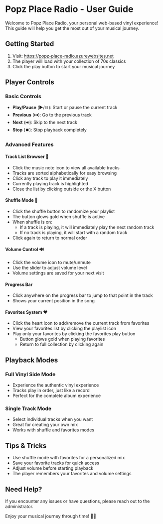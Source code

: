 # Popz Place Radio - User Guide

Welcome to Popz Place Radio, your personal web-based vinyl experience! This guide will help you get the most out of your musical journey.

## Getting Started
1. Visit: https://popz-place-radio.azurewebsites.net
2. The player will load with your collection of 70s classics
3. Click the play button to start your musical journey

## Player Controls

### Basic Controls
- **Play/Pause** (▶️/⏸️): Start or pause the current track
- **Previous** (⏮️): Go to the previous track
- **Next** (⏭️): Skip to the next track
- **Stop** (⏹️): Stop playback completely

### Advanced Features

#### Track List Browser 🎵
- Click the music note icon to view all available tracks
- Tracks are sorted alphabetically for easy browsing
- Click any track to play it immediately
- Currently playing track is highlighted
- Close the list by clicking outside or the X button

#### Shuffle Mode 🔀
- Click the shuffle button to randomize your playlist
- The button glows gold when shuffle is active
- When shuffle is on:
  - If a track is playing, it will immediately play the next random track
  - If no track is playing, it will start with a random track
- Click again to return to normal order

#### Volume Control 🔊
- Click the volume icon to mute/unmute
- Use the slider to adjust volume level
- Volume settings are saved for your next visit

#### Progress Bar
- Click anywhere on the progress bar to jump to that point in the track
- Shows your current position in the song

#### Favorites System ❤️
- Click the heart icon to add/remove the current track from favorites
- View your favorites list by clicking the playlist icon
- Play only your favorites by clicking the favorites play button
  - Button glows gold when playing favorites
  - Return to full collection by clicking again

## Playback Modes

### Full Vinyl Side Mode
- Experience the authentic vinyl experience
- Tracks play in order, just like a record
- Perfect for the complete album experience

### Single Track Mode
- Select individual tracks when you want
- Great for creating your own mix
- Works with shuffle and favorites modes

## Tips & Tricks
- Use shuffle mode with favorites for a personalized mix
- Save your favorite tracks for quick access
- Adjust volume before starting playback
- The player remembers your favorites and volume settings

## Need Help?
If you encounter any issues or have questions, please reach out to the administrator.

Enjoy your musical journey through time! 🎸✨
